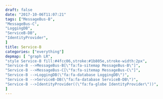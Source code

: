 ```yaml
---
draft: false
date: "2017-10-06T11:07:21"
tags: ["MessageBus-B",
"MessageBus-C",
"LoggingDB",
"ServiceB-DB",
"IdentityProvider",
]
title: Service-B
categories: ["everything"]
depmap: [ "graph LR",
"style Service-B fill:#4fcc06,stroke:#1b805e,stroke-width:2px",
"Service-B -->MessageBus-B[\"fa:fa-sitemap MessageBus-B\"]",
"Service-B -->MessageBus-C[\"fa:fa-sitemap MessageBus-C\"]",
"Service-B -->LoggingDB(\"fa:fa-database LoggingDB\")",
"Service-B -->ServiceB-DB(\"fa:fa-database ServiceB-DB\")",
"Service-B -->IdentityProvider((\"fa:fa-globe IdentityProvider\"))",
]
---
```

